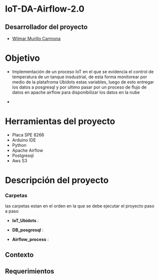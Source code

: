 # IoT-DA-Airflow-2.0


 

## Desarrollador del proyecto 

- [Wilmar Murillo Carmona](https://github.com/murillowilmar1) 

# Objetivo

- Implementación de un proceso IoT en el que se evidencia el control de temperatura de un tanque insdustrial, de esta forma monitorear por medio de la platafroma Ubidots estas variables, luego de esto entregar los datos a posgresql y por ultimo pasar por un proceso de flujo de datos en apache airflow para disponibilizar los datos en la nube 

-



# Herramientas del proyecto 
- Placa SPE 8266 
- Arduino IDE
- Python 
- Apache Airflow 
- Postgresql 
- Aws S3 



# Descripción del proyecto  

### Carpetas 
las carpetas estan en el orden en la que se debe ejecutar el proyecto paso a paso

- **IoT_Ubidots** :  


- **DB_posgresql** :  


- **Airflow_process** :  



## Contexto



## Requerimientos 




